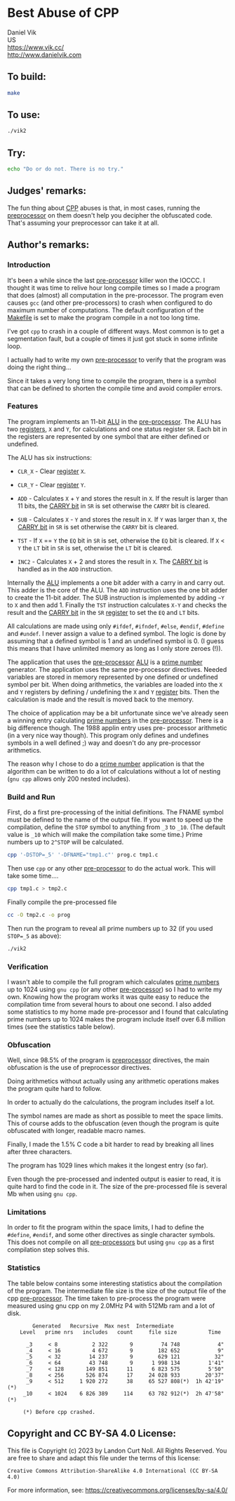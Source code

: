 # Best Abuse of CPP

Daniel Vik\
US\
<https://www.vik.cc/>\
<http://www.danielvik.com>

## To build:

```sh
make
```

## To use:

```sh
./vik2
```

## Try:

```sh
echo "Do or do not. There is no try."
```

## Judges' remarks:

The fun thing about [CPP](https://en.wikipedia.org/wiki/C_preprocessor) abuses
is that, in most cases, running the
[preprocessor](https://en.wikipedia.org/wiki/C_preprocessor) on them doesn't
help you decipher the obfuscated code.  That's assuming your preprocessor can
take it at all.

## Author's remarks:

### Introduction

It's been a while since the last
[pre-processor](https://en.wikipedia.org/wiki/C_preprocessor) killer won the
IOCCC.  I thought it was time to relive hour long compile times so I made a
program that does (almost) all computation in the pre-processor. The program
even causes `gcc` (and other pre-processors) to crash when configured to do
maximum number of computations.  The default configuration of the
[Makefile](Makefile) is set to make the program compile in a not too long time.

I've got `cpp` to crash in a couple of different ways. Most common is to
get a segmentation fault, but a couple of times it just got stuck in
some infinite loop.

I actually had to write my own
[pre-processor](https://en.wikipedia.org/wiki/C_preprocessor) to verify that the
program was doing the right thing...

Since it takes a very long time to compile the program, there is a
symbol that can be defined to shorten the compile time and avoid
compiler errors.

### Features

The program implements an 11-bit
[ALU](https://en.wikipedia.org/wiki/Arithmetic_logic_unit) in the
[pre-processor](https://en.wikipedia.org/wiki/C_preprocessor). The ALU has two
[registers](https://en.wikipedia.org/wiki/Processor_register), `X` and `Y`, for
calculations and one status register `SR`.  Each bit in the registers are
represented by one symbol that are either defined or undefined.

The ALU has six instructions:

- `CLR_X` - Clear [register](https://en.wikipedia.org/wiki/Processor_register) `X`.

- `CLR_Y` - Clear [register](https://en.wikipedia.org/wiki/Processor_register) `Y`.

- `ADD`   - Calculates `X` + `Y` and stores the result in `X`. If the result
	    is larger than 11 bits, the [CARRY
	    bit](https://en.wikipedia.org/wiki/Carry_flag) in `SR` is set otherwise
	    the `CARRY` bit is cleared.

- `SUB`   - Calculates `X` - `Y` and stores the result in `X`. If `Y` was larger
	    than `X`, the [CARRY bit](https://en.wikipedia.org/wiki/Carry_flag)
	    in `SR` is set otherwise the `CARRY` bit is cleared.

- `TST`   - If `X` == `Y` the `EQ` bit in `SR` is set, otherwise the `EQ` bit is
	    cleared. If `X` < `Y` the `LT` bit in `SR` is set, otherwise the `LT`
	    bit is cleared.

- `INC2`  - Calculates `X` + 2 and stores the result in `X`. The [CARRY
	    bit](https://en.wikipedia.org/wiki/Carry_flag) is handled as in the
	    `ADD` instruction.

Internally the [ALU](https://en.wikipedia.org/wiki/Arithmetic_logic_unit)
implements a one bit adder with a carry in and carry out. This adder is the core
of the ALU. The `ADD` instruction uses the one bit adder to create the 11-bit
adder. The SUB instruction is implemented by adding `~Y` to `X` and then add 1.
Finally the `TST` instruction calculates `X-Y` and checks the result and the
[CARRY bit](https://en.wikipedia.org/wiki/Carry_flag) in the `SR`
[register](https://en.wikipedia.org/wiki/Processor_register) to set the `EQ` and
`LT` bits.

All calculations are made using only `#ifdef`, `#ifndef`, `#else`, `#endif`,
`#define` and `#undef`. I never assign a value to a defined symbol. The
logic is done by assuming that a defined symbol is 1 and an undefined
symbol is 0. (I guess this means that I have unlimited memory as long as
I only store zeroes (!)).

The application that uses the
[pre-processor](https://en.wikipedia.org/wiki/C_preprocessor)
[ALU](https://en.wikipedia.org/wiki/Arithmetic_logic_unit) is a [prime
number](https://en.wikipedia.org/wiki/Prime_number)
generator. The application uses the same pre-processor directives.
Needed variables are stored in memory represented by one defined or
undefined symbol per bit. When doing arithmetics, the variables are
loaded into the `X` and `Y` registers by defining / undefining the `X` and `Y`
[register](https://en.wikipedia.org/wiki/Processor_register) bits. Then the
calculation is made and the result is moved back to the memory.

The choice of application may be a bit unfortunate since we've already
seen a winning entry calculating [prime
numbers](https://en.wikipedia.org/wiki/Prime_number) in the
[pre-processor](https://en.wikipedia.org/wiki/C_preprocessor).
There is a big difference though. The 1988 applin entry uses pre-
processor arithmetic (in a very nice way though). This program only
defines and undefines symbols in a well defined ;) way and doesn't do
any pre-processor arithmetics.

The reason why I chose to do a [prime
number](https://en.wikipedia.org/wiki/Prime_number) application is that the
algorithm can be written to do a lot of calculations without a lot of nesting
(`gnu cpp` allows only 200 nested includes).

### Build and Run

First, do a first pre-processing of the initial definitions. The FNAME
symbol must be defined to the name of the output file. If you want to
speed up the compilation, define the `STOP` symbol to anything from `_3` to
`_10`. (The default value is `_10` which will make the compilation take some
time.) Prime numbers up to `2^STOP` will be calculated.

```sh
cpp '-DSTOP=_5' '-DFNAME="tmp1.c"' prog.c tmp1.c
```

Then use `cpp` or any other
[pre-processor](https://en.wikipedia.org/wiki/C_preprocessor) to do the actual
work. This will take some time....

```sh
cpp tmp1.c > tmp2.c
```

Finally compile the pre-processed file

```sh
cc -O tmp2.c -o prog
```

Then run the program to reveal all prime numbers up to 32 (if you used
`STOP=_5` as above):

```sh
./vik2
```

### Verification

I wasn't able to compile the full program which calculates [prime
numbers](https://en.wikipedia.org/wiki/Prime_number) up to 1024 using `gnu cpp`
(or any other [pre-processor](https://en.wikipedia.org/wiki/C_preprocessor)) so
I had to write my own. Knowing how the program works it was quite easy to reduce
the compilation time from several hours to about one second. I also added some
statistics to my home made pre-processor and I found that calculating prime
numbers up to 1024 makes the program include itself over 6.8 million times (see
the statistics table below).

### Obfuscation

Well, since 98.5% of the program is
[preprocessor](https://en.wikipedia.org/wiki/C_preprocessor) directives, the
main obfuscation is the use of preprocessor directives.

Doing arithmetics without actually using any arithmetic operations makes
the program quite hard to follow.

In order to actually do the calculations, the program includes itself a
lot.

The symbol names are made as short as possible to meet the space limits.
This of course adds to the obfuscation (even though the program is
quite obfuscated with longer, readable macro names.

Finally, I made the 1.5% C code a bit harder to read by breaking all
lines after three characters.

The program has 1029 lines which makes it the longest entry (so far).

Even though the pre-processed and indented output is easier to read, it
is quite hard to find the code in it. The size of the pre-processed file
is several Mb when using `gnu cpp`.

### Limitations

In order to fit the program within the space limits, I had to define the
`#define`, `#endif`, and some other directives as single character symbols.
This does not compile on all
[pre-processors](https://en.wikipedia.org/wiki/C_preprocessor) but using `gnu
cpp` as a first compilation step solves this.

### Statistics

The table below contains some interesting statistics about the compilation of
the program. The intermediate file size is the size of the output file of the
cpp [pre-processor](https://en.wikipedia.org/wiki/C_preprocessor). The time
taken to pre-process the program were measured using gnu cpp on my 2.0MHz P4
with 512Mb ram and a lot of disk.

```
	    Generated   Recursive  Max nest  Intermediate
    Level   prime nrs   includes   count     file size          Time

      _3     < 8           2 322       9         74 748            4"
      _4     < 16          4 672       9        182 652            9"
      _5     < 32         14 237       9        629 121           32"
      _6     < 64         43 748       9      1 998 134         1'41"
      _7     < 128       149 851      11      6 823 575         5'50"
      _8     < 256       526 874      17     24 028 933        20'37"
      _9     < 512     1 920 272      38     65 527 808(*)  1h 42'19"(*)
     _10     < 1024    6 826 389     114     63 782 912(*)  2h 47'58"(*)

	 (*) Before cpp crashed.
```

## Copyright and CC BY-SA 4.0 License:

This file is Copyright (c) 2023 by Landon Curt Noll.  All Rights Reserved.
You are free to share and adapt this file under the terms of this license:

    Creative Commons Attribution-ShareAlike 4.0 International (CC BY-SA 4.0)

For more information, see: https://creativecommons.org/licenses/by-sa/4.0/
